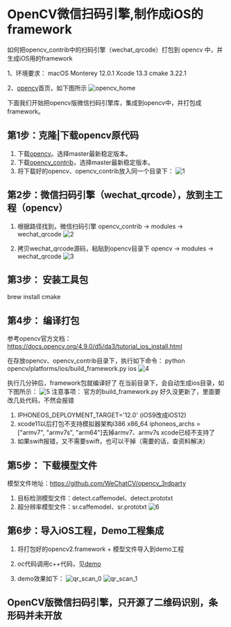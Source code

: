 
# OpenCV微信扫码引擎,制作成iOS的framework

如何把opencv_contrib中的扫码引擎（wechat_qrcode）打包到 opencv 中，并生成iOS用的framework

1、环境要求：
macOS Monterey 12.0.1
Xcode 13.3
cmake 3.22.1

2、[opencv](https://opencv.org)首页，如下图所示
![opencv_home](media/https://github.com/bjheweihua/wechat_qrcode_ios/blob/main/readme_res/opencv_home.png)

下面我们开始把opencv版微信扫码引擎库，集成到opencv中，并打包成framework。

## 第1步：克隆|下载opencv原代码

1. 下载[opencv](https://github.com/opencv/opencv/tree/master)。选择master最新稳定版本。
2. 下载[opencv_contrib](https://github.com/opencv/opencv_contrib/tree/master)，选择master最新稳定版本。
3. 将下载好的opencv、opencv_contrib放入同一个目录下：
![1](media/17150505298270/1.png)


## 第2步：微信扫码引擎（wechat_qrcode），放到主工程（opencv）

1. 根据路径找到，微信扫码引擎
   opencv_contrib -> modules -> wechat_qrcode
![2](media/17150505298270/2.png)


2. 拷贝wechat_qrcode源码，粘贴到opencv目录下
opencv -> modules -> wechat_qrcode
![3](media/17150505298270/3.png)

## 第3步： 安装工具包
 brew install cmake
 
## 第4步： 编译打包

参考opencv官方文档：https://docs.opencv.org/4.9.0/d5/da3/tutorial_ios_install.html

在存放opencv、opencv_contrib目录下，执行如下命令：
python opencv/platforms/ios/build_framework.py ios
![4](media/https://github.com/bjheweihua/wechat_qrcode_ios/blob/main/readme_res/4.png)

执行几分钟后，framework包就编译好了
在当前目录下，会自动生成ios目录，如下图所示：
![5](media/https://github.com/bjheweihua/wechat_qrcode_ios/blob/main/readme_res/5.png)
注意事项：
官方的build_framework.py 好久没更新了，里面要改几处代码，不然会报错
1. IPHONEOS_DEPLOYMENT_TARGET='12.0' (iOS9改成iOS12)
2. xcode11以后打包不支持模拟器架构i386 x86_64 
iphoneos_archs = ["armv7", "armv7s", "arm64"]去掉armv7、armv7s xcode已经不支持了
3. 如果swift报错，又不需要swift，也可以干掉（需要的话，查资料解决）

## 第5步： 下载模型文件
模型文件地址：https://github.com/WeChatCV/opencv_3rdparty
1. 目标检测模型文件：detect.caffemodel、detect.prototxt
2. 超分辨率模型文件：sr.caffemodel、sr.prototxt
![6](media/https://github.com/bjheweihua/wechat_qrcode_ios/blob/main/readme_res/6.png)


## 第6步：导入iOS工程，Demo工程集成
1. 将打包好的opencv2.framework + 模型文件导入到demo工程
2. oc代码调用c++代码，见[demo](https://github.com/bjheweihua/wechat_qrcode_ios)
   
4. demo效果如下：
![qr_scan_0](media/https://github.com/bjheweihua/wechat_qrcode_ios/blob/main/readme_res/qr_scan_0.jpg)
![qr_scan_1](media/https://github.com/bjheweihua/wechat_qrcode_ios/blob/main/readme_res/qr_scan_1.jpg)




## OpenCV版微信扫码引擎，只开源了二维码识别，条形码并未开放


